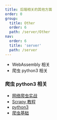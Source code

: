 ```yaml
---
title: 后端相关的其他方面
order: 0
group:
  title: Other
  order: 6
  path: /server/Other
nav:
  order: 6
  title: 'server'
  path: /server
---
```


- WebAssembly 相关
- 爬虫 python3 相关

### 爬虫 python3 相关

- [网络爬虫实战](https://python3webspider.cuiqingcai.com/1.1python3-de-an-zhuang#4.-ce-shi-yan-zheng-2)
- [Scrapy 教程](https://scrapy-16.readthedocs.io/zh-cn/1.6/intro/overview.html)
- [python3](https://www.runoob.com/python3/python3-tutorial.html)
- [爬虫基础](https://cloud.tencent.com/developer/inventory/24077)

